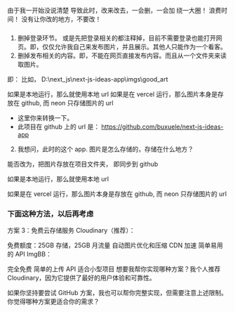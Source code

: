 由于我一开始没说清楚
导致此时，改来改去，一会删，一会加
绕一大圈！ 浪费时间！
没有让你改的地方，不要改！

###

1. 删掉登录环节。 或是先把登录相关的都注释掉，目前不需要登录也能打开网页。即，仅仅允许我自己来发布图片，并且展示。其他人只能作为一个看客。
2. 删掉发布相关的内容。即，不能在网页直接发布内容。而且从一个文件夹来读取图片。

即： 比如，
D:\next_js\next-js-ideas-app\imgs\good_art

如果是本地运行，那么就使用本地 url
如果是在 vercel 运行，那么图片本身是存放在 github, 而 neon 只存储图片的 url

- 这里你来转换一下。
- 此项目在 github 上的 url 是： https://github.com/buxuele/next-js-ideas-app

2. 我想问，此时的这个 app. 图片是怎么存储的，存储在什么地方？

能否改为，把图片存放在项目文件夹， 即同步到 github

如果是本地运行，那么就使用本地 url

如果是在 vercel 运行，那么图片本身是存放在 github, 而 neon 只存储图片的 url

### 下面这种方法，以后再考虑

方案 3：免费云存储服务
Cloudinary（推荐）：

免费额度：25GB 存储，25GB 月流量
自动图片优化和压缩
CDN 加速
简单易用的 API
ImgBB：

完全免费
简单的上传 API
适合小型项目
想要我帮你实现哪种方案？我个人推荐 Cloudinary，因为它提供了最好的用户体验和可靠性。

如果你坚持要尝试 GitHub 方案，我也可以帮你完整实现，但需要注意上述限制。你觉得哪种方案更适合你的需求？

